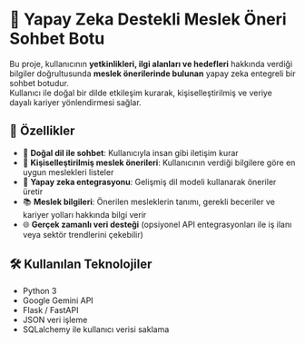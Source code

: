 # 🤖 Yapay Zeka Destekli Meslek Öneri Sohbet Botu

Bu proje, kullanıcının **yetkinlikleri, ilgi alanları ve hedefleri** hakkında verdiği bilgiler doğrultusunda **meslek önerilerinde bulunan** yapay zeka entegreli bir sohbet botudur.  
Kullanıcı ile doğal bir dilde etkileşim kurarak, kişiselleştirilmiş ve veriye dayalı kariyer yönlendirmesi sağlar.

## 🚀 Özellikler

- 💬 **Doğal dil ile sohbet**: Kullanıcıyla insan gibi iletişim kurar  
- 🎯 **Kişiselleştirilmiş meslek önerileri**: Kullanıcının verdiği bilgilere göre en uygun meslekleri listeler  
- 🧠 **Yapay zeka entegrasyonu**: Gelişmiş dil modeli kullanarak öneriler üretir  
- 📚 **Meslek bilgileri**: Önerilen mesleklerin tanımı, gerekli beceriler ve kariyer yolları hakkında bilgi verir  
- 🌐 **Gerçek zamanlı veri desteği** (opsiyonel API entegrasyonları ile iş ilanı veya sektör trendlerini çekebilir)  

## 🛠️ Kullanılan Teknolojiler

- Python 3  
- Google Gemini API  
- Flask / FastAPI 
- JSON veri işleme  
- SQLalchemy ile kullanıcı verisi saklama  
